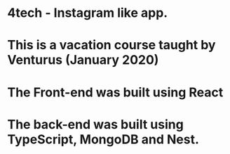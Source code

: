 # 4tech - Instagram like app.
# This is a vacation course taught by Venturus (January 2020)
# The Front-end was built using React
# The back-end was built using TypeScript, MongoDB and Nest.
